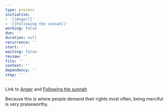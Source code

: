 ```yaml
---
type: process
initiative:
- '[[Anger]]'
- '[[Following the sunnah]]'
working: false
due: ''
duration: null
recurrence: ''
start: ''
waiting: false
review: ''
file: ''
context: ''
dependency: ''
step: ''
---
```


Link to [Anger](Initiatives/bad%20traits/Anger.md) and [Following the sunnah](Initiatives/worship/Following%20the%20sunnah.md)

Because this is where people demand their rights most often, being merciful is very praiseworthy.